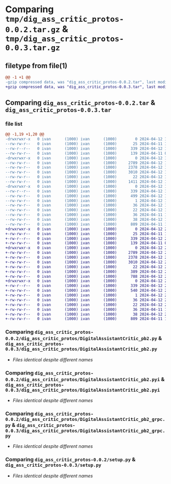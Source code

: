 # Comparing `tmp/dig_ass_critic_protos-0.0.2.tar.gz` & `tmp/dig_ass_critic_protos-0.0.3.tar.gz`

## filetype from file(1)

```diff
@@ -1 +1 @@
-gzip compressed data, was "dig_ass_critic_protos-0.0.2.tar", last modified: Fri Apr 12 13:30:02 2024, max compression
+gzip compressed data, was "dig_ass_critic_protos-0.0.3.tar", last modified: Fri Apr 12 20:31:47 2024, max compression
```

## Comparing `dig_ass_critic_protos-0.0.2.tar` & `dig_ass_critic_protos-0.0.3.tar`

### file list

```diff
@@ -1,19 +1,20 @@
-drwxrwxr-x   0 ivan      (1000) ivan      (1000)        0 2024-04-12 13:30:02.329100 dig_ass_critic_protos-0.0.2/
--rw-rw-r--   0 ivan      (1000) ivan      (1000)       25 2024-04-11 10:17:28.000000 dig_ass_critic_protos-0.0.2/MANIFEST.in
--rw-r--r--   0 ivan      (1000) ivan      (1000)      339 2024-04-12 13:30:02.329100 dig_ass_critic_protos-0.0.2/PKG-INFO
--rw-rw-r--   0 ivan      (1000) ivan      (1000)      139 2024-04-11 09:58:31.000000 dig_ass_critic_protos-0.0.2/README.md
-drwxrwxr-x   0 ivan      (1000) ivan      (1000)        0 2024-04-12 13:30:02.329100 dig_ass_critic_protos-0.0.2/dig_ass_critic_protos/
--rw-rw-r--   0 ivan      (1000) ivan      (1000)     2789 2024-04-12 13:30:00.000000 dig_ass_critic_protos-0.0.2/dig_ass_critic_protos/DigitalAssistantCritic_pb2.py
--rw-rw-r--   0 ivan      (1000) ivan      (1000)     2378 2024-04-12 13:30:00.000000 dig_ass_critic_protos-0.0.2/dig_ass_critic_protos/DigitalAssistantCritic_pb2.pyi
--rw-rw-r--   0 ivan      (1000) ivan      (1000)     3010 2024-04-12 13:30:00.000000 dig_ass_critic_protos-0.0.2/dig_ass_critic_protos/DigitalAssistantCritic_pb2_grpc.py
--rw-rw-r--   0 ivan      (1000) ivan      (1000)       22 2024-04-12 13:26:35.000000 dig_ass_critic_protos-0.0.2/dig_ass_critic_protos/__init__.py
--rw-rw-r--   0 ivan      (1000) ivan      (1000)     1411 2024-04-12 13:12:17.000000 dig_ass_critic_protos-0.0.2/dig_ass_critic_protos/client.py
-drwxrwxr-x   0 ivan      (1000) ivan      (1000)        0 2024-04-12 13:30:02.329100 dig_ass_critic_protos-0.0.2/dig_ass_critic_protos.egg-info/
--rw-r--r--   0 ivan      (1000) ivan      (1000)      339 2024-04-12 13:30:02.000000 dig_ass_critic_protos-0.0.2/dig_ass_critic_protos.egg-info/PKG-INFO
--rw-rw-r--   0 ivan      (1000) ivan      (1000)      499 2024-04-12 13:30:02.000000 dig_ass_critic_protos-0.0.2/dig_ass_critic_protos.egg-info/SOURCES.txt
--rw-rw-r--   0 ivan      (1000) ivan      (1000)        1 2024-04-12 13:30:02.000000 dig_ass_critic_protos-0.0.2/dig_ass_critic_protos.egg-info/dependency_links.txt
--rw-rw-r--   0 ivan      (1000) ivan      (1000)       36 2024-04-12 13:30:02.000000 dig_ass_critic_protos-0.0.2/dig_ass_critic_protos.egg-info/requires.txt
--rw-rw-r--   0 ivan      (1000) ivan      (1000)       22 2024-04-12 13:30:02.000000 dig_ass_critic_protos-0.0.2/dig_ass_critic_protos.egg-info/top_level.txt
--rw-rw-r--   0 ivan      (1000) ivan      (1000)       36 2024-04-11 10:17:28.000000 dig_ass_critic_protos-0.0.2/requirements.txt
--rw-rw-r--   0 ivan      (1000) ivan      (1000)       38 2024-04-12 13:30:02.329100 dig_ass_critic_protos-0.0.2/setup.cfg
--rw-rw-r--   0 ivan      (1000) ivan      (1000)      809 2024-04-11 10:26:57.000000 dig_ass_critic_protos-0.0.2/setup.py
+drwxrwxr-x   0 ivan      (1000) ivan      (1000)        0 2024-04-12 20:31:47.975578 dig_ass_critic_protos-0.0.3/
+-rw-rw-r--   0 ivan      (1000) ivan      (1000)       25 2024-04-11 10:17:28.000000 dig_ass_critic_protos-0.0.3/MANIFEST.in
+-rw-r--r--   0 ivan      (1000) ivan      (1000)      339 2024-04-12 20:31:47.975578 dig_ass_critic_protos-0.0.3/PKG-INFO
+-rw-rw-r--   0 ivan      (1000) ivan      (1000)      139 2024-04-11 09:58:31.000000 dig_ass_critic_protos-0.0.3/README.md
+drwxrwxr-x   0 ivan      (1000) ivan      (1000)        0 2024-04-12 20:31:47.975578 dig_ass_critic_protos-0.0.3/dig_ass_critic_protos/
+-rw-rw-r--   0 ivan      (1000) ivan      (1000)     2789 2024-04-12 20:31:46.000000 dig_ass_critic_protos-0.0.3/dig_ass_critic_protos/DigitalAssistantCritic_pb2.py
+-rw-rw-r--   0 ivan      (1000) ivan      (1000)     2378 2024-04-12 20:31:46.000000 dig_ass_critic_protos-0.0.3/dig_ass_critic_protos/DigitalAssistantCritic_pb2.pyi
+-rw-rw-r--   0 ivan      (1000) ivan      (1000)     3010 2024-04-12 20:31:46.000000 dig_ass_critic_protos-0.0.3/dig_ass_critic_protos/DigitalAssistantCritic_pb2_grpc.py
+-rw-rw-r--   0 ivan      (1000) ivan      (1000)       22 2024-04-12 20:28:20.000000 dig_ass_critic_protos-0.0.3/dig_ass_critic_protos/__init__.py
+-rw-rw-r--   0 ivan      (1000) ivan      (1000)      389 2024-04-12 20:28:20.000000 dig_ass_critic_protos-0.0.3/dig_ass_critic_protos/abstract_client.py
+-rw-rw-r--   0 ivan      (1000) ivan      (1000)      788 2024-04-12 20:28:20.000000 dig_ass_critic_protos-0.0.3/dig_ass_critic_protos/client.py
+drwxrwxr-x   0 ivan      (1000) ivan      (1000)        0 2024-04-12 20:31:47.975578 dig_ass_critic_protos-0.0.3/dig_ass_critic_protos.egg-info/
+-rw-r--r--   0 ivan      (1000) ivan      (1000)      339 2024-04-12 20:31:47.000000 dig_ass_critic_protos-0.0.3/dig_ass_critic_protos.egg-info/PKG-INFO
+-rw-rw-r--   0 ivan      (1000) ivan      (1000)      540 2024-04-12 20:31:47.000000 dig_ass_critic_protos-0.0.3/dig_ass_critic_protos.egg-info/SOURCES.txt
+-rw-rw-r--   0 ivan      (1000) ivan      (1000)        1 2024-04-12 20:31:47.000000 dig_ass_critic_protos-0.0.3/dig_ass_critic_protos.egg-info/dependency_links.txt
+-rw-rw-r--   0 ivan      (1000) ivan      (1000)       36 2024-04-12 20:31:47.000000 dig_ass_critic_protos-0.0.3/dig_ass_critic_protos.egg-info/requires.txt
+-rw-rw-r--   0 ivan      (1000) ivan      (1000)       22 2024-04-12 20:31:47.000000 dig_ass_critic_protos-0.0.3/dig_ass_critic_protos.egg-info/top_level.txt
+-rw-rw-r--   0 ivan      (1000) ivan      (1000)       36 2024-04-11 10:17:28.000000 dig_ass_critic_protos-0.0.3/requirements.txt
+-rw-rw-r--   0 ivan      (1000) ivan      (1000)       38 2024-04-12 20:31:47.975578 dig_ass_critic_protos-0.0.3/setup.cfg
+-rw-rw-r--   0 ivan      (1000) ivan      (1000)      809 2024-04-11 10:26:57.000000 dig_ass_critic_protos-0.0.3/setup.py
```

### Comparing `dig_ass_critic_protos-0.0.2/dig_ass_critic_protos/DigitalAssistantCritic_pb2.py` & `dig_ass_critic_protos-0.0.3/dig_ass_critic_protos/DigitalAssistantCritic_pb2.py`

 * *Files identical despite different names*

### Comparing `dig_ass_critic_protos-0.0.2/dig_ass_critic_protos/DigitalAssistantCritic_pb2.pyi` & `dig_ass_critic_protos-0.0.3/dig_ass_critic_protos/DigitalAssistantCritic_pb2.pyi`

 * *Files identical despite different names*

### Comparing `dig_ass_critic_protos-0.0.2/dig_ass_critic_protos/DigitalAssistantCritic_pb2_grpc.py` & `dig_ass_critic_protos-0.0.3/dig_ass_critic_protos/DigitalAssistantCritic_pb2_grpc.py`

 * *Files identical despite different names*

### Comparing `dig_ass_critic_protos-0.0.2/setup.py` & `dig_ass_critic_protos-0.0.3/setup.py`

 * *Files identical despite different names*

